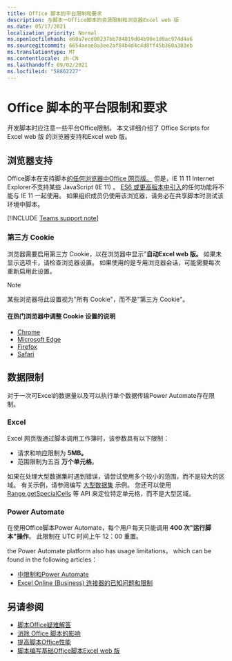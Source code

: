 ```yaml
---
title: Office 脚本的平台限制和要求
description: 与脚本一Office脚本的资源限制和浏览器Excel web 版
ms.date: 05/17/2021
localization_priority: Normal
ms.openlocfilehash: e60a7ecd00237bb704819d04b90e1d9ac974d4a6
ms.sourcegitcommit: 6654aeae8a3ee2af84b4d4c4d8ff45b360a303eb
ms.translationtype: MT
ms.contentlocale: zh-CN
ms.lasthandoff: 09/02/2021
ms.locfileid: "58862227"
---
```

# <a name="platform-limits-and-requirements-with-office-scripts"></a>Office 脚本的平台限制和要求

开发脚本时应注意一些平台Office限制。 本文详细介绍了 Office Scripts for Excel web 版 的浏览器支持和Excel web 版。

## <a name="browser-support"></a>浏览器支持

Office脚本在支持脚本[的任何浏览器中Office 网页版。](https://support.microsoft.com/office/ad1303e0-a318-47aa-b409-d3a5eb44e452) 但是，IE 11 11 Internet Explorer不支持某些 JavaScript (IE 11) 。 [ES6 或更高版本中引入](https://www.w3schools.com/Js/js_es6.asp)的任何功能将不能与 IE 11 一起使用。 如果组织成员仍使用该浏览器，请务必在共享脚本时测试该环境中脚本。

[!INCLUDE [Teams support note](../includes/teams-support-note.md)]

### <a name="third-party-cookies"></a>第三方 Cookie

浏览器需要启用第三方 Cookie，以在浏览器中显示"**自动Excel web 版。** 如果未显示选项卡，请检查浏览器设置。 如果使用的是专用浏览器会话，可能需要每次重新启用此设置。

> [!NOTE]
> 某些浏览器将此设置视为"所有 Cookie"，而不是"第三方 Cookie"。

#### <a name="instructions-for-adjusting-cookie-settings-in-popular-browsers"></a>在热门浏览器中调整 Cookie 设置的说明

- [Chrome](https://support.google.com/chrome/answer/95647)
- [Microsoft Edge](https://support.microsoft.com/microsoft-edge/597f04f2-c0ce-f08c-7c2b-541086362bd2)
- [Firefox](https://support.mozilla.org/kb/disable-third-party-cookies)
- [Safari](https://support.apple.com/guide/safari/manage-cookies-and-website-data-sfri11471/mac)

## <a name="data-limits"></a>数据限制

对于一次可Excel的数据量以及可以执行单个数据传输Power Automate存在限制。

### <a name="excel"></a>Excel

Excel 网页版通过脚本调用工作簿时，该参数具有以下限制：

- 请求和响应限制为 **5MB。**
- 范围限制为五百 **万个单元格**。

如果在处理大型数据集时遇到错误，请尝试使用多个较小的范围，而不是较大的区域。 有关示例，请参阅编写 [大型数据集](../resources/samples/write-large-dataset.md) 示例。 您还可以使用 [Range.getSpecialCells](/javascript/api/office-scripts/excelscript/excelscript.range#getSpecialCells_cellType__cellValueType_) 等 API 来定位特定单元格，而不是大型区域。

### <a name="power-automate"></a>Power Automate

在使用Office脚本Power Automate，每个用户每天只能调用 **400 次"运行脚本"操作**。 此限制在 UTC 时间上午 12：00 重置。

the Power Automate platform also has usage limitations， which can be found in the following articles：

- [中限制和Power Automate](/power-automate/limits-and-config)
- [Excel Online (Business) 连接器的已知问题和限制](/connectors/excelonlinebusiness/#known-issues-and-limitations)

## <a name="see-also"></a>另请参阅

- [脚本Office疑难解答](troubleshooting.md)
- [消除 Office 脚本的影响](undo.md)
- [提高脚本Office性能](../develop/web-client-performance.md)
- [脚本编写基础Office脚本Excel web 版](../develop/scripting-fundamentals.md)

